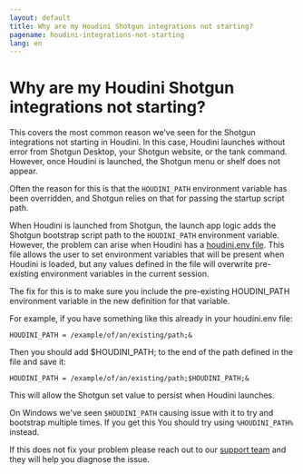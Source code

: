 ```yaml
---
layout: default
title: Why are my Houdini Shotgun integrations not starting?
pagename: houdini-integrations-not-starting
lang: en
---
```


# Why are my Houdini Shotgun integrations not starting?


This covers the most common reason we’ve seen for the Shotgun integrations not starting in Houdini. In this case,
Houdini launches without error from Shotgun Desktop, your Shotgun website, or the tank command. However, once Houdini
is launched, the Shotgun menu or shelf does not appear.

Often the reason for this is that the `HOUDINI_PATH` environment variable has been overridden, and Shotgun relies on that
 for passing the startup script path.

When Houdini is launched from Shotgun, the launch app logic adds the Shotgun bootstrap script path to the `HOUDINI_PATH`
environment variable. However, the problem can arise when Houdini has a
[houdini.env file](http://www.sidefx.com/docs/houdini/basics/config_env.html#setting-environment-variables).
This file allows the user to set environment variables that will be present when Houdini is loaded, but any values
defined in the file will overwrite pre-existing environment variables in the current session.

The fix for this is to make sure you include the pre-existing HOUDINI_PATH environment variable in the new definition
for that variable.

For example, if you have something like this already in your houdini.env file:

    HOUDINI_PATH = /example/of/an/existing/path;&

Then you should add $HOUDINI_PATH; to the end of the path defined in the file and save it:

    HOUDINI_PATH = /example/of/an/existing/path;$HOUDINI_PATH;&

This will allow the Shotgun set value to persist when Houdini launches.

On Windows we've seen `$HOUDINI_PATH` causing issue with it to try and bootstrap multiple times. If you get this
You should try using `%HOUDINI_PATH%` instead.

If this does not fix your problem please reach out to our [support team]((https://support.shotgunsoftware.com/hc/en-us/requests/new)) and they will help you diagnose the issue.
